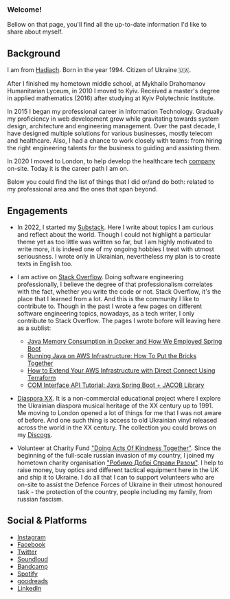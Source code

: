 ### Welcome!

Bellow on that page, you'll find all the up-to-date information I'd like to share about myself.

## Background

I am from [Hadiach](https://goo.gl/maps/FM6Pc3h8erwBUKUj7). Born in the year 1994. Citizen of Ukraine 🇺🇦.

After I finished my hometown middle school, at Mykhailo Drahomanov Humanitarian Lyceum, in 2010 I moved to Kyiv. Received a master's degree in applied mathematics (2016) after studying at Kyiv Polytechnic Institute.

In 2015 I began my professional career in Information Technology. Gradually my proficiency in web development grew while gravitating towards system design, architecture and engineering management. Over the past decade, I have designed multiple solutions for various businesses, mostly telecom and healthcare. Also, I had a chance to work closely with teams: from hiring the right engineering talents for the business to guiding and assisting them.

In 2020 I moved to London, to help develop the healthcare tech [company](https://cthesigns.co.uk) on-site. Today it is the career path I am on.

Below you could find the list of things that I did or/and do both: related to my professional area and the ones that span beyond.

## Engagements

* In 2022, I started my [Substack](https://povisenko.substack.com). Here I write about topics I am curious and reflect about the world. Though I could not highlight a particular theme yet as too little was written so far, but I am highly motivated to write more, it is indeed one of my ongoing hobbies I treat with utmost seriousness. I wrote only in Ukrainian, nevertheless my plan is to create texts in English too. 

* I am active on [Stack Overflow](https://stackoverflow.com/users/2852528/serhii-povisenko). Doing software engineering professionally, I believe the degree of that professionalism correlates with the fact, whether you write the code or not. Stack Overflow, it's the place that I learned from a lot. And this is the community I like to contribute to. Though in the past I wrote a few pages on different software engineering topics, nowadays, as a tech writer, I only contribute to Stack Overflow. The pages I wrote bofore will leaving here as a sublist:
  * [Java Memory Consumption in Docker and How We Employed Spring Boot](https://dzone.com/articles/how-to-decrease-jvm-memory-consumption-in-docker-u)
  * [Running Java on AWS Infrastructure: How To Put the Bricks Together](https://dzone.com/articles/architecture-for-your-startup-or-how-to-put-sticks)
  * [How to Extend Your AWS Infrastructure with Direct Connect Using Terraform](https://www.freecodecamp.org/news/how-to-extend-your-aws-infrastructure/)
  * [COM Interface API Tutorial: Java Spring Boot + JACOB Library](https://www.freecodecamp.org/news/interface-in-java-tutorial-how-to-call-the-com-interface-spring-boot-jacob-library/)

* [Diaspora XX](https://soundcloud.com/diasporaxx). It is a non-commercial educational project where I explore the Ukrainian diaspora musical heritage of the XX century up to 1991. Me moving to London opened a lot of things for me that I was not aware of before. And one such thing is access to old Ukrainian vinyl released across the world in the XX century. The collection you could brows on my [Discogs](https://www.discogs.com/user/povisenko/collection).

* Volunteer at Charity Fund ["Doing Acts Of Kindness Together"](https://youcontrol.com.ua/en/catalog/company_details/44798488/). Since the beginning of the full-scale russian invasion of my country, I joined my hometown charity organisation ["Робимо Добрі Справи Разом"](https://www.instagram.com/dobri_spravy_hadiach/). I help to raise money, buy optics and different tactical equipment here in the UK and ship it to Ukraine. I do all that I can to support volunteers who are on-site to assist the Defence Forces of Ukraine in their utmost honoured task - the protection of the country, people including my family, from russian fascism.

## Social & Platforms
* [Instagram](https://www.instagram.com/povisenko) 
* [Facebook](https://www.facebook.com/spovisenko)
* [Twitter](https://twitter.com/povisenko)
* [Soundloud](https://soundcloud.com/povisenko)
* [Bandcamp](https://bandcamp.com/povisenko)
* [Spotify](https://open.spotify.com/user/4g8rwtaggbqujdl0qwkpqlu0h)
* [goodreads](https://www.goodreads.com/user/show/123456509-serhii-pov-senko)
* [LinkedIn](https://www.linkedin.com/in/povisenko/)
